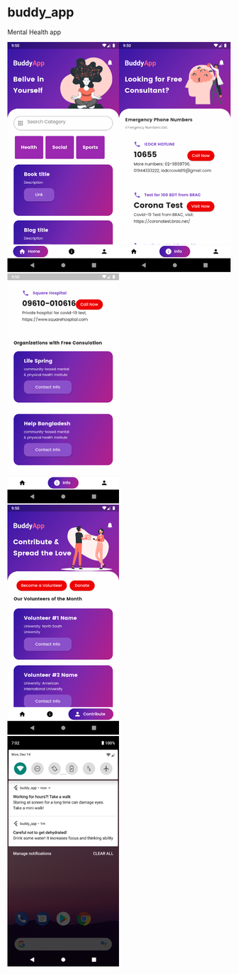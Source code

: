 # buddy_app

Mental Health app

<img src="images/1.png" width=50%><img src="images/2.png" width=50%>
<img src="images/3.png" width=50%>
<img src="images/4.png" width=50%>
<img src="images/5.png" width=50%>
